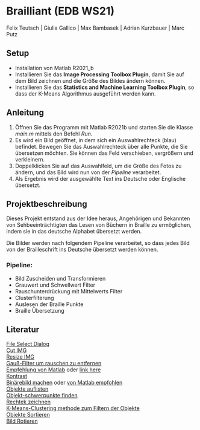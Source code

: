# Brailliant (EDB WS21)
Felix Teutsch | Giulia Gallico | Max Bambasek | Adrian Kurzbauer | Marc Putz

## Setup
* Installation von Matlab R2021_b
* Installieren Sie das **Image Processing Toolbox Plugin**, damit Sie auf dem Bild zeichnen und die Größe des Bildes ändern können.
* Installieren Sie das **Statistics and Machine Learning Toolbox Plugin**, so dass der K-Means Algorithmus ausgeführt werden kann.

## Anleitung
1. Öffnen Sie das Programm mit Matlab R2021b und starten Sie die Klasse *main.m* mittels den Befehl *Run*.
2. Es wird ein Bild geöffnet, in dem sich ein Auswahlrechteck (blau) befindet. Bewegen Sie das Auswahlrechteck über alle Punkte, die Sie übersetzen möchten. Sie können das Feld verschieben, vergrößern und verkleinern.
3. Doppelklicken Sie auf das Auswahlfeld, um die Größe des Fotos zu ändern, und das Bild wird nun von der *Pipeline* verarbeitet.
4. Als Ergebnis wird der ausgewählte Text ins Deutsche oder Englische übersetzt.

## Projektbeschreibung
Dieses Projekt entstand aus der Idee heraus, Angehörigen und Bekannten von Sehbeeinträchtigten das Lesen von Büchern in Braille zu ermöglichen, indem sie in das deutsche Alphabet übersetzt werden.

Die Bilder werden nach folgendem Pipeline verarbeitet, so dass jedes Bild von der Brailleschrift ins Deutsche übersetzt werden können.

### Pipeline:
* Bild Zuscheiden und Transformieren
* Grauwert und Schwellwert Filter
* Rauschunterdrückung mit Mittelwerts Filter
* Clusterfilterung
* Auslesen der Braille Punkte
* Braille Übersetzung

## Literatur
[File Select Dialog](https://kr.mathworks.com/help/matlab/ref/uigetfile.html?searchHighlight=uigetfil)  
[Cut IMG](https://de.mathworks.com/help/images/ref/imcrop.html?searchHighlight=imcrop)  
[Resize IMG](https://de.mathworks.com/help/matlab/ref/imresize.html?searchHighlight=imresize)  
[Gauß-Filter um rauschen zu entfernen](https://de.mathworks.com/help/images/ref/fspecial.html?searchHighlight=fspecial)  
[Empfehlung von Matlab](https://de.mathworks.com/help/images/ref/imgaussfilt.html) oder [link here](https://de.mathworks.com/help/images/ref/imgaussfilt3.html)  
[Kontrast](https://de.mathworks.com/help/images/ref/imadjust.html?s_tid=srchtitle)  
[Binärebild machen](https://de.mathworks.com/help/images/ref/im2bw.html?searchHighlight=im2bw) oder [von Matlab empfohlen](https://de.mathworks.com/help/images/ref/imbinarize.html)  
[Objekte auflisten](https://de.mathworks.com/help/images/ref/bwlabel.html?searchHighlight=bwlabel)  
[Objekt-schwerpunkte finden](https://de.mathworks.com/help/images/ref/regionprops.html?searchHighlight=regionprops)  
[Rechtek zeichnen](https://de.mathworks.com/help/matlab/ref/rectangle.html?searchHighlight=rectangle)  
[K-Means-Clustering methode zum Filtern der Objekte](https://de.mathworks.com/help/stats/kmeans.html?searchHighlight=kmeans)  
[Objekte Sortieren](https://de.mathworks.com/help/matlab/ref/double.sortrows.html?searchHighlight=sortrows)  
[Bild Rotieren](https://de.mathworks.com/help/images/ref/imrotate.html?searchHighlight=imrotate)  
